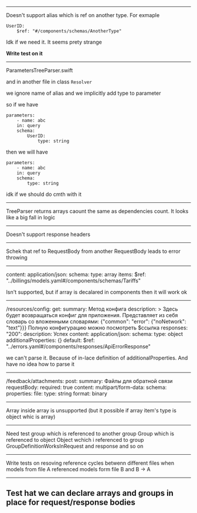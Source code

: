 
---
Doesn't support alias which is ref on another type. For exmaple
```
UserID:
    $ref: "#/components/schemas/AnotherType"
```

Idk if we need it. It seems prety strange

**Write test on it**

---

ParametersTreeParser.swift

and in another file in class `Resolver`

we ignore name of alias and we implicitly add type to parameter

so if we have

```
parameters:
    - name: abc
    in: query
    schema:
        UserID:
            type: string
```

then we will have

```
parameters:
    - name: abc
    in: query
    schema:
        type: string
```

idk if we should do cmth with it

----

TreeParser returns arrays caount the same as dependencies count. It looks like a big fall in logic

---

Doesn't support response headers

---

Schek that ref to RequestBody from another RequestBody leads to error throwing

---

content:
  application/json:
    schema:
      type: array
      items:
        $ref: "../billings/models.yaml#/components/schemas/Tariffs"
        
Isn't supported, but if array is decalared in components then it will work ok

---

/resources/config: 
  get:
    summary: Метод конфига
    description: >
      Здесь будет возвращаться конфиг для приложения.
      Представляет из себя словарь со вложенными словарями:
      {"common": "error": {"noNetwork": "text"}}}
      Полную конфигурацию можно посмотреть $ссылка
    responses:
      "200":
        description: Успех
        content:
          application/json:
            schema:
              type: object
              additionalProperties: {}
      default:
        $ref: "../errors.yaml#/components/responses/ApiErrorResponse"

we can't parse it. Because of in-lace definition of additionalProperties. And have no idea how to parse it

---

/feedback/attachments:
  post:
    summary: Файлы для обратной связи
    requestBody:
      required: true
      content:
        multipart/form-data:
          schema:
            properties:
              file:
                type: string
                format: binary
                
---

Array inside array is unsupported (but it possible if array item's type is object whic is array)

---

Need test group which is referenced to another group
Group which is referenced to object
Object wchich i referenced to group
GroupDefinitionWorksInRequest and response and so on


---
Write tests on resoving reference cycles betwenn different files when models from file A referenced models form file B and B -> A

---
Test hat we can declare arrays and groups in place for request/response bodies
---
